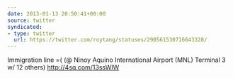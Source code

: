 ```yaml
---
date: 2013-01-13 20:50:41+00:00
source: twitter
syndicated:
- type: twitter
  url: https://twitter.com/roytang/statuses/290561530716643328/
---
```


Immigration line =( (@ Ninoy Aquino International Airport (MNL) Terminal 3 w/ 12 others) http://4sq.com/13ssWlW